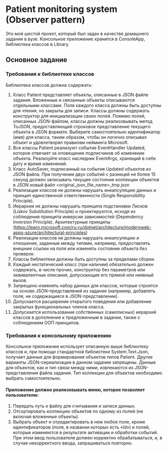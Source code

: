# Patient monitoring system (Observer pattern)
Это мой шестой проект, который был задан в качестве домашнего задания в вузе. Консольное приложение хранится в ConsoleApp, библиотека классов в Library.
## Основное задание
### Требования к библиотеке классов
Библиотека классов должна содержать:
1) Класс Patient представляет объекты, описанные в JSON файле задания. Вложенные и связанные объекты описываются отдельными
классами. Поля каждого класса должны быть доступны для чтения, но  закрыты для записи. Классы должны содержать конструктор для инициализации своих
полей. Помимо полей, описанных JSON-файлом, классы должны реализовывать метод ToJSON, предоставляющий строковое представление текущего объекта в JSON формате. Выберите самостоятельно
идентификатор (имя) для класса, таким образом, чтобы он логично описывал объект и удовлетворял правилам нейминга Microsoft.
3) Все классы Patient реализуют событие EventHandler<EventArgs> Updated, которое отвечает за оповещение подписчиков об изменении объекта. Реализуйте класс наследник
EventArgs, хранящий в себе дату и время изменений.
4) Класс AutoSaver, подписанный на события Updated объектов из JSON файла. При получении двух событий с разницей не более 15 секунд должен записывать текущее
состояние коллекции объектов в JSON новый файл <original_json_file_name>_tmp.json
5) Реализации классов не должны нарушать инкапсуляцию данных и принцип единственной ответственности (Single Responsibility Principle).
6) Иерархии не должны нарушать принципа подстановки Лисков (Liskov Substitution Principle) и проектируются, исходя из соблюдения принципа инверсии зависимостей (Dependency
Inversion Principle). Архитектурные принципы (https://learn.microsoft.com/ru-ru/dotnet/architecture/modernweb-apps-azure/architectural-principles)
7) Реализации классов не должны нарушать инкапсуляцию и отношения, заданные между типами, например, предоставлять внешние ссылки на поля или изменять состояние объекта
без проверок.
8) Классы библиотеки должны быть доступны за пределами сборки.
9) Каждый нестатический класс (при наличии) обязательно должен содержать, в числе прочих,
конструктор без параметров или эквивалентные описания, допускающие его прямой или
неявный вызов.
10) Запрещено изменять набор данных для классов, которые строятся на основе JSON-представлений из задания (например, добавлять поля, не содержащиеся
в JSON-представлении).
11) Допускается расширение открытого поведения или добавление закрытых функциональных
членов класса.
12) Допускается использование собственных (самописных) иерархий классов в дополнение к
предложенным в задании, также с соблюдением ООП принципов.
### Требования к консольному приложению
Консольное приложение использует описанную выше библиотеку классов и, при помощи стандартной библиотеки System.Text.Json, получает данные для формирования объектов типов
Patient. Другие варианты JSON-сериализации в данном задании запрещены. Данные для объектов, как и тип связи между ними, извлекаются из JSON-представления файла
задания. Тип коллекции для объектов необходимо выбрать самостоятельно. 
#### Приложение должно реализовывать меню, которое позволяет пользователю:
1. Передать путь к файлу для считывания и записи данных.
2. Отсортировать коллекцию объектов по одному из полей (не включая вложенные объекты).
3. Выбрать объект и отредактировать в нем любое поле, кроме идентификаторов (поля, в названии которых есть «Id») и полей, которые изменяются в результате активации и
обработки событий. При этом ввод пользователя должен корректно обрабатываться, и, в случае некорректного ввода, запрашиваться повторно.
